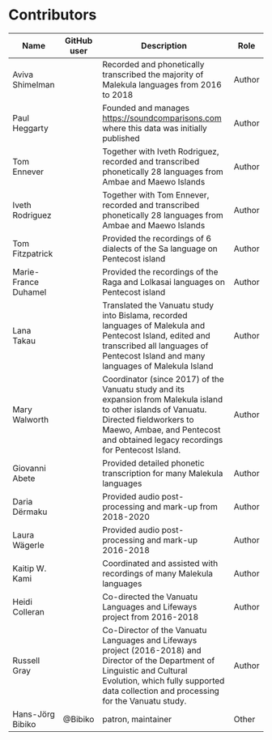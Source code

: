 # Contributors

Name               | GitHub user     | Description                          | Role
---                | ---             | ---                                  | ---
Aviva Shimelman |  | Recorded and phonetically transcribed the majority of Malekula languages from 2016 to 2018 | Author
Paul Heggarty |  | Founded and manages https://soundcomparisons.com where this data was initially published | Author
Tom Ennever |  | Together with Iveth Rodriguez, recorded and transcribed phonetically 28 languages from Ambae and Maewo Islands | Author
Iveth Rodriguez |  | Together with Tom Ennever, recorded and transcribed phonetically 28 languages from Ambae and Maewo Islands | Author
Tom Fitzpatrick |  | Provided the recordings of 6 dialects of the Sa language on Pentecost island | Author
Marie-France Duhamel |  | Provided the recordings of the Raga and Lolkasai languages on Pentecost island | Author
Lana Takau |  | Translated the Vanuatu study into Bislama, recorded languages of Malekula and Pentecost Island, edited and transcribed all languages of Pentecost Island and many languages of Malekula Island  | Author
Mary Walworth |  | Coordinator (since 2017) of the Vanuatu study and its expansion from Malekula island to other islands of Vanuatu. Directed fieldworkers to Maewo, Ambae, and Pentecost and obtained legacy recordings for Pentecost Island. | Author
Giovanni Abete |  | Provided detailed phonetic transcription for many Malekula languages  | Author
Daria Dërmaku |  | Provided audio post-processing and mark-up from 2018-2020 | Author
Laura Wägerle |  | Provided audio post-processing and mark-up 2016-2018 | Author
Kaitip W. Kami |  | Coordinated and assisted with recordings of many Malekula languages | Author
Heidi Colleran |  | Co-directed the Vanuatu Languages and Lifeways project from 2016-2018 | Author
Russell Gray |  | Co-Director of the Vanuatu Languages and Lifeways project (2016-2018) and Director of the Department of Linguistic and Cultural Evolution, which fully supported data collection and processing for the Vanuatu study. | Author
Hans-Jörg Bibiko | @Bibiko | patron, maintainer | Other
